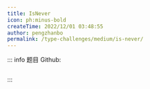 ```yaml
---
title: IsNever
icon: ph:minus-bold
createTime: 2022/12/01 03:48:55
author: pengzhanbo
permalink: /type-challenges/medium/is-never/
---
```


::: info 题目
Github: []()

```ts

```

:::
